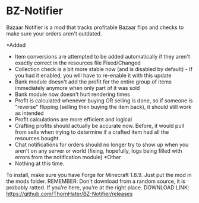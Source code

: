 # BZ-Notifier
Bazaar Notifier is a mod that tracks profitable Bazaar flips and checks to make sure your orders aren't outdated.

*Added
 - Item conversions are attempted to be added automatically if they aren't exactly correct in the resources file
Fixed/Changed
 - Collection check is a bit more stable now (and is disabled by default) - If you had it enabled, you will have to re-enable it with this update 
 - Bank module doesn't add the profit for the entire group of items immediately anymore when only part of it was sold
 - Bank module now doesn't hurt rendering times
 - Profit is calculated whenever buying OR selling is done, so if someone is "reverse" flipping (selling then buying the item back), it should still work as intended
 - Profit calculations are more efficient and logical
 - Crafting profits should actually be accurate now. Before, it would pull from sells when trying to determine if a crafted item had all the resources bought.
- Chat notifications for orders should no longer try to show up when you aren't on any server or world (fixing, hopefully, logs being filled with errors from the notification module)
*Other
 - Nothing at this time.

To install, make sure you have Forge for Minecraft 1.8.9. Just put the mod in the mods folder.
REMEMBER: Don't download from a random source, it is probably ratted. If you're here, you're at the right place. DOWNLOAD LINK: https://github.com/ThornHater/BZ-Notifier/releases
